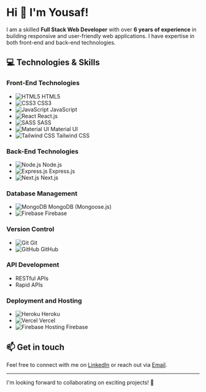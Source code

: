 # Hi 👋 I'm Yousaf!  

I am a skilled **Full Stack Web Developer** with over **6 years of experience** in building responsive and user-friendly web applications. I have expertise in both front-end and back-end technologies.  

## 💻 Technologies & Skills  

### Front-End Technologies  
- ![HTML5](https://img.shields.io/badge/HTML5-E34F26?style=flat-square&logo=html5&logoColor=white) HTML5  
- ![CSS3](https://img.shields.io/badge/CSS3-1572B6?style=flat-square&logo=css3&logoColor=white) CSS3  
- ![JavaScript](https://img.shields.io/badge/JavaScript-F7DF1E?style=flat-square&logo=javascript&logoColor=black) JavaScript
- ![React](https://img.shields.io/badge/React-61DAFB?style=flat-square&logo=react&logoColor=black) React.js  
- ![SASS](https://img.shields.io/badge/SASS-CC6699?style=flat-square&logo=sass&logoColor=white) SASS  
- ![Material UI](https://img.shields.io/badge/Material%20UI-0081CB?style=flat-square&logo=mui&logoColor=white) Material UI  
- ![Tailwind CSS](https://img.shields.io/badge/Tailwind%20CSS-06B6D4?style=flat-square&logo=tailwind-css&logoColor=white) Tailwind CSS  

### Back-End Technologies  
- ![Node.js](https://img.shields.io/badge/Node.js-339639?style=flat-square&logo=node.js&logoColor=white) Node.js  
- ![Express.js](https://img.shields.io/badge/Express.js-000000?style=flat-square&logo=express&logoColor=white) Express.js  
- ![Next.js](https://img.shields.io/badge/Next.js-000000?style=flat-square&logo=next.js&logoColor=white) Next.js  

### Database Management  
- ![MongoDB](https://img.shields.io/badge/MongoDB-47A248?style=flat-square&logo=mongodb&logoColor=white) MongoDB (Mongoose.js)  
- ![Firebase](https://img.shields.io/badge/Firebase-FFCA28?style=flat-square&logo=firebase&logoColor=white) Firebase  

### Version Control  
- ![Git](https://img.shields.io/badge/Git-F05032?style=flat-square&logo=git&logoColor=white) Git  
- ![GitHub](https://img.shields.io/badge/GitHub-181717?style=flat-square&logo=github&logoColor=white) GitHub  

### API Development  
- RESTful APIs  
- Rapid APIs  

### Deployment and Hosting  
- ![Heroku](https://img.shields.io/badge/Heroku-430098?style=flat-square&logo=heroku&logoColor=white) Heroku  
- ![Vercel](https://img.shields.io/badge/Vercel-000000?style=flat-square&logo=vercel&logoColor=white) Vercel  
- ![Firebase Hosting](https://img.shields.io/badge/Firebase%20Hosting-FFCA28?style=flat-square&logo=firebase&logoColor=white) Firebase  

## 📫 Get in touch  
Feel free to connect with me on [LinkedIn](your-linkedin-url) or reach out via [Email](your-email@example.com).  

---  

I'm looking forward to collaborating on exciting projects! 🚀
